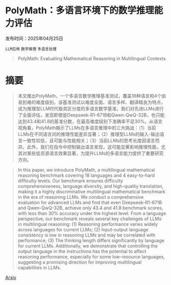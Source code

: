 # PolyMath：多语言环境下的数学推理能力评估

发布时间：2025年04月25日

`LLM应用` `数学推理` `多语言处理`

> PolyMath: Evaluating Mathematical Reasoning in Multilingual Contexts

# 摘要

> 本文推出PolyMath，一个多语言数学推理基准测试，覆盖18种语言和4个由易到难的难度级别。该基准测试以难度全面、语言多样、翻译精良为特点，成为推理型LLM时代极具区分度的多语言数学基准。我们对先进LLMs进行了全面评估，发现即使是Deepseek-R1-671B和Qwen-QwQ-32B，也只能达到43.4和41.8的基准分数，在最高难度级别下准确率不足30%。从语言视角看，PolyMath揭示了LLMs在多语言推理中的三大挑战：（1）当前LLMs在不同语言间的推理性能差异显著；（2）推理型LLMs的输入-输出语言一致性较低，且可能与性能相关；（3）当前LLMs的思考长度因语言而异。此外，我们在指令中控制输出语言发现，这可能显著影响推理性能，尤其对某些低资源语言效果显著，为提升LLMs的多语言能力提供了重要研究方向。

> In this paper, we introduce PolyMath, a multilingual mathematical reasoning benchmark covering 18 languages and 4 easy-to-hard difficulty levels. Our benchmark ensures difficulty comprehensiveness, language diversity, and high-quality translation, making it a highly discriminative multilingual mathematical benchmark in the era of reasoning LLMs. We conduct a comprehensive evaluation for advanced LLMs and find that even Deepseek-R1-671B and Qwen-QwQ-32B, achieve only 43.4 and 41.8 benchmark scores, with less than 30% accuracy under the highest level. From a language perspective, our benchmark reveals several key challenges of LLMs in multilingual reasoning: (1) Reasoning performance varies widely across languages for current LLMs; (2) Input-output language consistency is low in reasoning LLMs and may be correlated with performance; (3) The thinking length differs significantly by language for current LLMs. Additionally, we demonstrate that controlling the output language in the instructions has the potential to affect reasoning performance, especially for some low-resource languages, suggesting a promising direction for improving multilingual capabilities in LLMs.

[Arxiv](https://arxiv.org/abs/2504.18428)